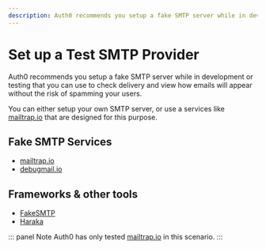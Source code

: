 ```yaml
---
description: Auth0 recommends you setup a fake SMTP server while in development or testing.
---
```


# Set up a Test SMTP Provider

Auth0 recommends you setup a fake SMTP server while in development or testing that you can use to check delivery and view how emails will appear without the risk of spamming your users.

You can either setup your own SMTP server, or use a services like [mailtrap.io](https://mailtrap.io/) that are designed for this purpose.

## Fake SMTP Services

* [mailtrap.io](https://mailtrap.io/)
* [debugmail.io](https://debugmail.io/)

## Frameworks & other tools 

* [FakeSMTP](https://nilhcem.github.io/FakeSMTP/)
* [Haraka](https://haraka.github.io/)

::: panel Note
Auth0 has only tested [mailtrap.io](https://mailtrap.io/) in this scenario.
:::

